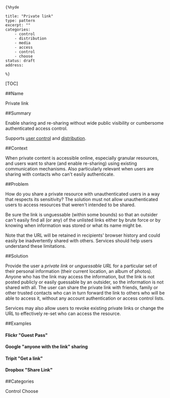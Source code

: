     {%hyde

    title: "Private link"
    type: pattern
    excerpt: ""
    categories: 
        - control
        - distribution
        - media
        - access
        - control
        - choose
    status: draft
    address: 

    %}

[TOC]

##Name
<!--Primary name the pattern is known by.-->

Private link

<!--###[Also Known As]-->
<!-- All other names the pattern is known by.-->



##Summary
<!-- One short paragraph summarising the pattern.-->



<!--intent-->
Enable sharing and re-sharing without wide public visibility or cumbersome authenticated access control.

Supports [user control](User-control) and [distribution](Distribution).

##Context
<!-- The situations in which the pattern may apply.-->

When private content is accessible online, especially granular resources, and users want to share (and enable re-sharing) using existing communication mechanisms. Also particularly relevant when users are sharing with contacts who can't easily authenticate.

##Problem
<!-- The problem a pattern addresses, including a list of forces describing why a problem might be difficult to solve.-->

How do you share a private resource with unauthenticated users in a way that respects its sensitivity?
The solution must not allow unauthenticated users to access resources that weren't intended to be shared. 

<!--forces/concerns-->
Be sure the link is unguessable (within some bounds) so that an outsider can't easily find all (or any) of the unlisted links either by brute force or by knowing when information was stored or what its name might be.

Note that the URL will be retained in recipients' browser history and could easily be inadvertently shared with others. Services should help users understand these limitations.

##Solution
<!-- A concise description of how the pattern addresses the problem.-->

Provide the user a _private link_ or _unguessable URL_ for a particular set of their personal information (their current location, an album of photos). Anyone who has the link may access the information, but the link is not posted publicly or easily guessable by an outsider, so the information is not shared with all. The user can share the private link with friends, family or other trusted contacts who can in turn forward the link to others who will be able to access it, without any account authentication or access control lists.

Services may also allow users to revoke existing private links or change the URL to effectively re-set who can access the resource.

<!--###[Structure]-->
<!--A detailed specification of the structural aspects of the pattern. A class diagram if applicable.-->



<!--###[Implementation]-->
<!--Guidelines for implementing the pattern; code fragments; suggested PETS; policy fragments.-->



<!--##Consequences-->
<!--The advantages (benefits) and disadvantages (liabilities) of applying the pattern.-->



<!--###[Constraints]-->
<!-- limitations as a consequence of applying the pattern.-->



##Examples
<!--Motivational example to see how the pattern is applied.-->

 #### Flickr "Guest Pass" ####

 #### Google "anyone with the link" sharing ####

 #### Tripit "Get a link" ####

 #### Dropbox "Share Link" ####

<!--###[Known Uses]-->
<!-- Pointers to various applications of the pattern.-->



<!--##See Also-->
<!-- Any pointers to relevant information, not contained in the subfields below.-->



<!--###[Related Patterns]-->
<!-- Supporting and conflicting patterns-->



<!--###[Sources]-->
<!-- References to the original source of the pattern.-->



<!--##General Comments-->
<!-- Separate discussion on the pattern.-->



##Categories
<!-- Placeholder for future agreed upon categories as per collaboration's evaluation.-->

Control
Choose

<!--##Tags-->
<!-- User definable descriptors for additional correlation.-->


